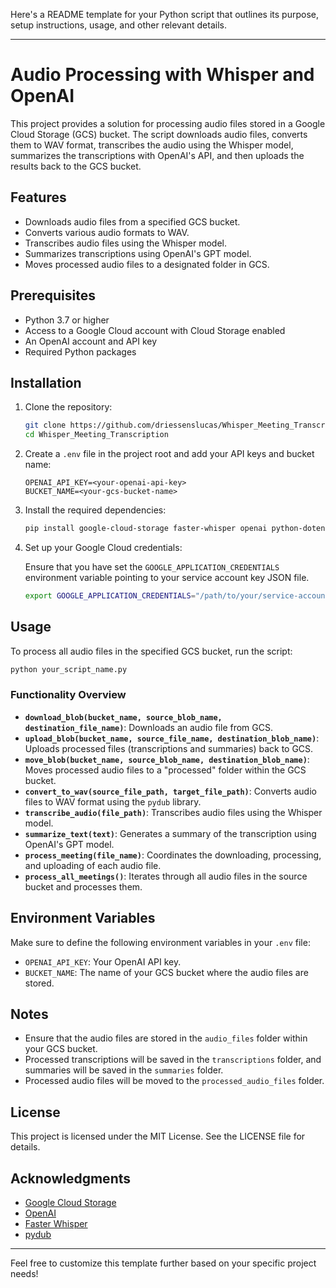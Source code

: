 Here's a README template for your Python script that outlines its purpose, setup instructions, usage, and other relevant details.

---

# Audio Processing with Whisper and OpenAI

This project provides a solution for processing audio files stored in a Google Cloud Storage (GCS) bucket. The script downloads audio files, converts them to WAV format, transcribes the audio using the Whisper model, summarizes the transcriptions with OpenAI's API, and then uploads the results back to the GCS bucket. 

## Features

- Downloads audio files from a specified GCS bucket.
- Converts various audio formats to WAV.
- Transcribes audio files using the Whisper model.
- Summarizes transcriptions using OpenAI's GPT model.
- Moves processed audio files to a designated folder in GCS.

## Prerequisites

- Python 3.7 or higher
- Access to a Google Cloud account with Cloud Storage enabled
- An OpenAI account and API key
- Required Python packages

## Installation

1. Clone the repository:

   ```bash
   git clone https://github.com/driessenslucas/Whisper_Meeting_Transcription.git
   cd Whisper_Meeting_Transcription
   ```

2. Create a `.env` file in the project root and add your API keys and bucket name:

   ```dotenv
   OPENAI_API_KEY=<your-openai-api-key>
   BUCKET_NAME=<your-gcs-bucket-name>
   ```

3. Install the required dependencies:

   ```bash
   pip install google-cloud-storage faster-whisper openai python-dotenv pydub
   ```

4. Set up your Google Cloud credentials:

   Ensure that you have set the `GOOGLE_APPLICATION_CREDENTIALS` environment variable pointing to your service account key JSON file.

   ```bash
   export GOOGLE_APPLICATION_CREDENTIALS="/path/to/your/service-account-file.json"
   ```

## Usage

To process all audio files in the specified GCS bucket, run the script:

```bash
python your_script_name.py
```

### Functionality Overview

- **`download_blob(bucket_name, source_blob_name, destination_file_name)`**: Downloads an audio file from GCS.
- **`upload_blob(bucket_name, source_file_name, destination_blob_name)`**: Uploads processed files (transcriptions and summaries) back to GCS.
- **`move_blob(bucket_name, source_blob_name, destination_blob_name)`**: Moves processed audio files to a "processed" folder within the GCS bucket.
- **`convert_to_wav(source_file_path, target_file_path)`**: Converts audio files to WAV format using the `pydub` library.
- **`transcribe_audio(file_path)`**: Transcribes audio files using the Whisper model.
- **`summarize_text(text)`**: Generates a summary of the transcription using OpenAI's GPT model.
- **`process_meeting(file_name)`**: Coordinates the downloading, processing, and uploading of each audio file.
- **`process_all_meetings()`**: Iterates through all audio files in the source bucket and processes them.

## Environment Variables

Make sure to define the following environment variables in your `.env` file:

- `OPENAI_API_KEY`: Your OpenAI API key.
- `BUCKET_NAME`: The name of your GCS bucket where the audio files are stored.

## Notes

- Ensure that the audio files are stored in the `audio_files` folder within your GCS bucket.
- Processed transcriptions will be saved in the `transcriptions` folder, and summaries will be saved in the `summaries` folder.
- Processed audio files will be moved to the `processed_audio_files` folder.

## License

This project is licensed under the MIT License. See the LICENSE file for details.

## Acknowledgments

- [Google Cloud Storage](https://cloud.google.com/storage)
- [OpenAI](https://openai.com/)
- [Faster Whisper](https://github.com/guillaumeleclercq/faster-whisper)
- [pydub](https://github.com/jiaaro/pydub)

---

Feel free to customize this template further based on your specific project needs!
